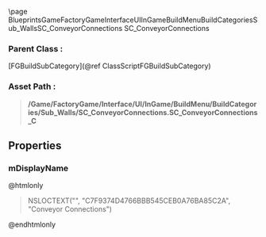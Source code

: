 \page BlueprintsGameFactoryGameInterfaceUIInGameBuildMenuBuildCategoriesSub_WallsSC_ConveyorConnections SC_ConveyorConnections
### Parent Class :
[FGBuildSubCategory](@ref ClassScriptFGBuildSubCategory)
### Asset Path :
<b><blockquote>/Game/FactoryGame/Interface/UI/InGame/BuildMenu/BuildCategories/Sub_Walls/SC_ConveyorConnections.SC_ConveyorConnections_C</blockquote></b>
## Properties

### mDisplayName
@htmlonly
<blockquote>NSLOCTEXT("", "C7F9374D4766BBB545CEB0A76BA85C2A", "Conveyor Connections")</blockquote>
@endhtmlonly

